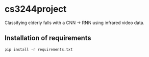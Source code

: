 # cs3244project
Classifying elderly falls with a CNN -> RNN using infrared video data.

## Installation of requirements
`pip install -r requirements.txt`